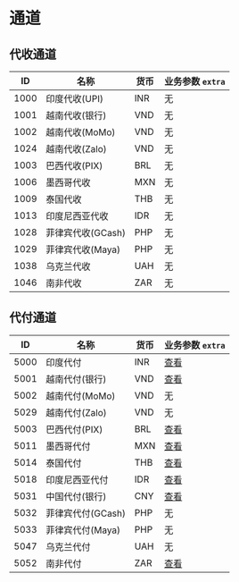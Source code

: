 # 通道

## 代收通道

| ID   | 名称           | 货币  | 业务参数 `extra` |
|------|--------------|-----|--------------|
| 1000 | 印度代收(UPI)    | INR | 无            |
| 1001 | 越南代收(银行)     | VND | 无            |
| 1002 | 越南代收(MoMo)   | VND | 无            |
| 1024 | 越南代收(Zalo)   | VND | 无            |
| 1003 | 巴西代收(PIX)    | BRL | 无            |
| 1006 | 墨西哥代收        | MXN | 无            |
| 1009 | 泰国代收         | THB | 无            |
| 1013 | 印度尼西亚代收      | IDR | 无            |
| 1028 | 菲律宾代收(GCash) | PHP | 无            |
| 1029 | 菲律宾代收(Maya)  | PHP | 无            |
| 1038 | 乌克兰代收        | UAH | 无            |
| 1046 | 南非代收         | ZAR | 无            |

## 代付通道

| ID   | 名称           | 货币  | 业务参数 `extra`                             |
|------|--------------|-----|------------------------------------------|
| 5000 | 印度代付         | INR | [查看](/zh/reference/india.md#业务参数)        |
| 5001 | 越南代付(银行)     | VND | [查看](/zh/reference/vietnam.md#业务参数)      |
| 5002 | 越南代付(MoMo)   | VND | 无                                        | 
| 5029 | 越南代付(Zalo)   | VND | 无                                        | 
| 5003 | 巴西代付(PIX)    | BRL | [查看](/zh/reference/brazil.md#业务参数)       |
| 5011 | 墨西哥代付        | MXN | [查看](/zh/reference/mexico.md#业务参数)       | 
| 5014 | 泰国代付         | THB | [查看](/zh/reference/thailand.md#业务参数)     |
| 5018 | 印度尼西亚代付      | IDR | [查看](/zh/reference/indonesia.md#业务参数)    | 
| 5031 | 中国代付(银行)     | CNY | [查看](/zh/reference/china.md#业务参数)        |
| 5032 | 菲律宾代付(GCash) | PHP | 无                                        |
| 5033 | 菲律宾代付(Maya)  | PHP | 无                                        |
| 5047 | 乌克兰代付        | UAH | 无                                        |
| 5052 | 南非代付         | ZAR | [查看](/zh/reference/south-africa.md#业务参数) |

